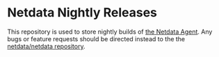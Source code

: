 # Netdata Nightly Releases

This repository is used to store nightly builds of [the Netdata Agent](https://github.com/netdata/netdata). Any
bugs or feature requests should be directed instead to the the [netdata/netdata
repository](https://github.com/netdata/netdata).
